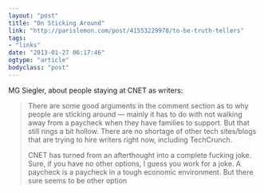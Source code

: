 ```yaml
---
layout: "post"
title: "On Sticking Around"
link: "http://parislemon.com/post/41553229978/to-be-truth-tellers"
tags: 
- "links"
date: "2013-01-27 06:17:46"
ogtype: "article"
bodyclass: "post"
---
```


MG Siegler, about people staying at CNET as writers:

> There are some good arguments in the comment section as to why people are sticking around — mainly it has to do with not walking away from a paycheck when they have families to support. But that still rings a bit hollow. There are no shortage of other tech sites/blogs that are trying to hire writers right now, including TechCrunch.
> 
> CNET has turned from an afterthought into a complete fucking joke. Sure, if you have no other options, I guess you work for a joke. A paycheck is a paycheck in a tough economic environment. But there sure seems to be other option